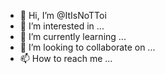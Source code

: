 - 👋 Hi, I’m @ItIsNoTToi
- 👀 I’m interested in ...
- 🌱 I’m currently learning ...
- 💞️ I’m looking to collaborate on ...
- 📫 How to reach me ...

<!---
ItIsNoTToi/ItIsNoTToi is a ✨ special ✨ repository because its `README.md` (this file) appears on your GitHub profile.
You can click the Preview link to take a look at your changes.
--->
